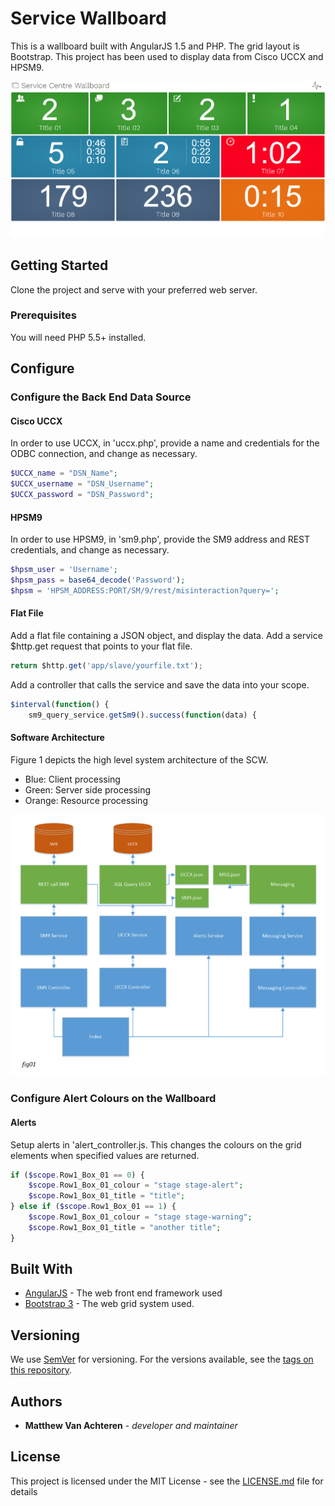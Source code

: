 # Service Wallboard

This is a wallboard built with AngularJS 1.5 and PHP. The grid layout is Bootstrap. This project has been used to display data from Cisco UCCX and HPSM9.

![Alt text](./wallboard.png?raw=true "Wallboard")

## Getting Started

Clone the project and serve with your preferred web server.

### Prerequisites

You will need PHP 5.5+ installed.

## Configure

### Configure the Back End Data Source

#### Cisco UCCX

In order to use UCCX, in 'uccx.php', provide a name and credentials for the ODBC connection, and change as necessary.

```php
$UCCX_name = "DSN_Name";
$UCCX_username = "DSN_Username";
$UCCX_password = "DSN_Password";
```

#### HPSM9

In order to use HPSM9, in 'sm9.php', provide the SM9 address and REST credentials, and change as necessary.

```php
$hpsm_user = 'Username';
$hpsm_pass = base64_decode('Password');
$hpsm = 'HPSM_ADDRESS:PORT/SM/9/rest/misinteraction?query=';
```

#### Flat File

Add a flat file containing a JSON object, and display the data. Add a service $http.get request that points to your flat file.

```javascript
return $http.get('app/slave/yourfile.txt');
```

Add a controller that calls the service and save the data into your scope.

```javascript
$interval(function() {
    sm9_query_service.getSm9().success(function(data) {
```

#### Software Architecture

Figure 1 depicts the high level system architecture of the SCW.

- Blue: Client processing
- Green: Server side processing
- Orange: Resource processing

![Alt text](./architecture.png?raw=true "Wallboard")

### Configure Alert Colours on the Wallboard

#### Alerts

Setup alerts in 'alert_controller.js. This changes the colours on the grid elements when specified values are returned.

```php
if ($scope.Row1_Box_01 == 0) {
    $scope.Row1_Box_01_colour = "stage stage-alert";
    $scope.Row1_Box_01_title = "title";
} else if ($scope.Row1_Box_01 == 1) {
    $scope.Row1_Box_01_colour = "stage stage-warning";
    $scope.Row1_Box_01_title = "another title";
}
```

## Built With

* [AngularJS](https://angularjs.org/) - The web front end framework used
* [Bootstrap 3](https://angularjs.org/) - The web grid system used.



## Versioning

We use [SemVer](http://semver.org/) for versioning. For the versions available, see the [tags on this repository](https://github.com/your/project/tags).

## Authors

* **Matthew Van Achteren** - *developer and maintainer*

## License

This project is licensed under the MIT License - see the [LICENSE.md](LICENSE.md) file for details


